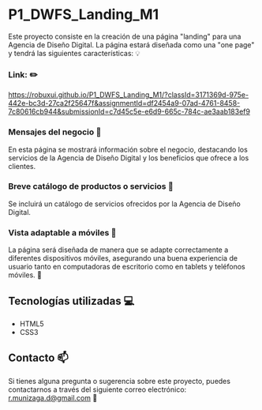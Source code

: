 # P1_DWFS_Landing_M1

Este proyecto consiste en la creación de una página "landing" para una Agencia de Diseño Digital. La página estará diseñada como una "one page" y tendrá las siguientes características:
:bulb:

### Link: :pencil2:

https://robuxui.github.io/P1_DWFS_Landing_M1/?classId=3171369d-975e-442e-bc3d-27ca2f25647f&assignmentId=df2454a9-07ad-4761-8458-7c80616cb944&submissionId=c7d45c5e-e6d9-665c-784c-ae3aab183ef9

### Mensajes del negocio :mega:

En esta página se mostrará información sobre el negocio, destacando los servicios de la Agencia de Diseño Digital y los beneficios que ofrece a los clientes.

### Breve catálogo de productos o servicios :office:

Se incluirá un catálogo de servicios ofrecidos por la Agencia de Diseño Digital.

### Vista adaptable a móviles :calling:

La página será diseñada de manera que se adapte correctamente a diferentes dispositivos móviles, asegurando una buena experiencia de usuario tanto en computadoras de escritorio como en tablets y teléfonos móviles. :space_invader:

## Tecnologías utilizadas :computer:

- HTML5
- CSS3

## Contacto :mailbox:

Si tienes alguna pregunta o sugerencia sobre este proyecto, puedes contactarnos a través del siguiente correo electrónico: [r.munizaga.d@gmail.com](mailto:r.munizaga.d@gmail.com)
:email:
